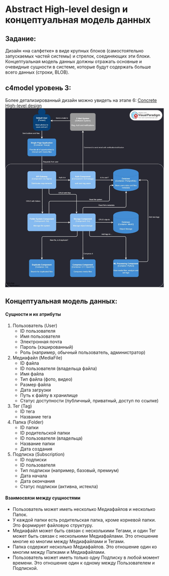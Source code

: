 # Abstract High-level design и концептуальная модель данных
## Задание:
Дизайн «на салфетке» в виде крупных блоков (самостоятельно запускаемых частей системы) и стрелок, соединяющих эти блоки. Концептуальная модель данных должны отражать основные и очевидные сущности в системе, которые будут содержать больше всего данных (строки, BLOB).

## c4model уровень 3:
Более детализированный дизайн можно увидеть на этапе 6: [Concrete High-level design](https://github.com/Remy-Team/Remy-wiki/tree/main/Этап%206.%20Concrete%20High-level%20design)
![alt text](./c4_model_level_3.jpg)
## Концептуальная модель данных:
#### Сущности и их атрибуты
1. Пользователь (User)
	- ID пользователя
	- Имя пользователя
	- Электронная почта
	- Пароль (хэшированный)
	- Роль (например, обычный пользователь, администратор)
2. Медиафайл (MediaFile)
	- ID файла
	- ID пользователя (владельца файла)
	- Имя файла
	- Тип файла (фото, видео)
	- Размер файла
	- Дата загрузки
	- Путь к файлу в хранилище
	- Статус доступности (публичный, приватный, доступ по ссылке)
3. Тег (Tag)
	- ID тега
	- Название тега
4. Папка (Folder)
	- ID папки
	- ID родительской папки
	- ID пользователя (владельца)
	- Название папки
	- Дата создания
5. Подписка (Subscription)
	- ID подписки
	- ID пользователя
	- Тип подписки (например, базовый, премиум)
	- Дата начала
	- Дата окончания
	- Статус подписки (активна, истекла)
#### Взаимосвязи между сущностями
- Пользователь может иметь несколько Медиафайлов и несколько Папок.
- У каждой папки есть родительская папка, кроме корневой папки. Это формирует файловую структуру.
- Медиафайл может быть связан с несколькими Тегами, и один Тег может быть связан с несколькими Медиафайлами. Это отношение многие ко многим между Медиафайлами и Тегами.
- Папка содержит несколько Медиафайлов. Это отношение один ко многим между Папками и Медиафайлами.
- Пользователь может иметь только одну Подписку в любой момент времени. Это отношение один к одному между Пользователем и Подпиской.
